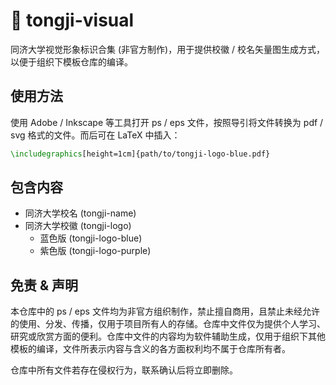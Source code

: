 # :triangular_ruler: tongji-visual

同济大学视觉形象标识合集 (非官方制作)，用于提供校徽 / 校名矢量图生成方式，以便于组织下模板仓库的编译。

## 使用方法

使用 Adobe / Inkscape 等工具打开 ps / eps 文件，按照导引将文件转换为 pdf / svg 格式的文件。而后可在 LaTeX 中插入：

```latex
\includegraphics[height=1cm]{path/to/tongji-logo-blue.pdf}
```

## 包含内容

* 同济大学校名 (tongji-name)
* 同济大学校徽 (tongji-logo)
  * 蓝色版 (tongji-logo-blue)
  * 紫色版 (tongji-logo-purple)

## 免责 & 声明

本仓库中的 ps / eps 文件均为非官方组织制作，禁止擅自商用，且禁止未经允许的使用、分发、传播，仅用于项目所有人的存储。仓库中文件仅为提供个人学习、研究或欣赏方面的便利。仓库中文件的内容均为软件辅助生成，仅用于组织下其他模板的编译，文件所表示内容与含义的各方面权利均不属于仓库所有者。

仓库中所有文件若存在侵权行为，联系确认后将立即删除。
